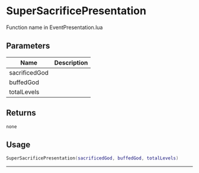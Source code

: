 # SuperSacrificePresentation

Function name in EventPresentation.lua

## Parameters

| Name          | Description |
| ------------- | ----------- |
| sacrificedGod |             |
| buffedGod     |             |
| totalLevels   |             |

## Returns

`none`

## Usage

```lua
SuperSacrificePresentation(sacrificedGod, buffedGod, totalLevels)
```

---
